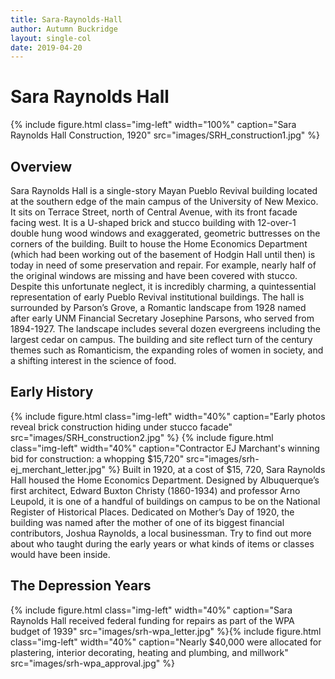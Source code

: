 ```yaml
---
title: Sara-Raynolds-Hall
author: Autumn Buckridge
layout: single-col
date: 2019-04-20
---
```



# Sara Raynolds Hall

{% include figure.html class="img-left" width="100%" caption="Sara Raynolds Hall Construction, 1920" src="images/SRH_construction1.jpg" %}


## Overview
Sara Raynolds Hall is a single-story Mayan Pueblo Revival building located at the southern edge of the main campus of the University of New Mexico. It sits on Terrace Street, north of Central Avenue, with its front facade facing west. It is a U-shaped brick and stucco building with 12-over-1 double hung wood windows and exaggerated, geometric buttresses on the corners of the building. Built to house the Home Economics Department (which had been working out of the basement of Hodgin Hall until then) is today in need of some preservation and repair. For example, nearly half of the original windows are missing and have been covered with stucco. Despite this unfortunate neglect, it is incredibly charming, a quintessential representation of early Pueblo Revival institutional buildings. The hall is surrounded by Parson’s Grove, a Romantic landscape from 1928 named after early UNM Financial Secretary Josephine Parsons, who served from 1894-1927.  The landscape includes several dozen evergreens including the largest cedar on campus. The building and site reflect turn of the century themes such as Romanticism, the expanding roles of women in society, and a shifting interest in the science of food. 

## Early History


{% include figure.html class="img-left" width="40%" caption="Early photos reveal brick construction hiding under stucco facade" src="images/SRH_construction2.jpg" %}
{% include figure.html class="img-left" width="40%" caption="Contractor EJ Marchant's winning bid for construction: a whopping $15,720" src="images/srh-ej_merchant_letter.jpg" %}
Built in 1920, at a cost of $15, 720, Sara Raynolds Hall housed the Home Economics Department. Designed by Albuquerque’s first architect, Edward Buxton Christy (1860-1934) and professor Arno Leupold, it is one of a handful of buildings on campus to be on the National Register of Historical Places. Dedicated on Mother’s Day of 1920, the building was named after the mother of one of its biggest financial contributors, Joshua Raynolds, a local businessman. Try to find out more about who taught during the early years or what kinds of items or classes would have been inside. 

## The Depression Years


{% include figure.html class="img-left" width="40%" caption="Sara Raynolds Hall received federal funding for repairs as part of the WPA budget of 1939" src="images/srh-wpa_letter.jpg" %}{% include figure.html class="img-left" width="40%" caption="Nearly $40,000 were allocated for plastering, interior decorating, heating and plumbing, and millwork" src="images/srh-wpa_approval.jpg" %}
